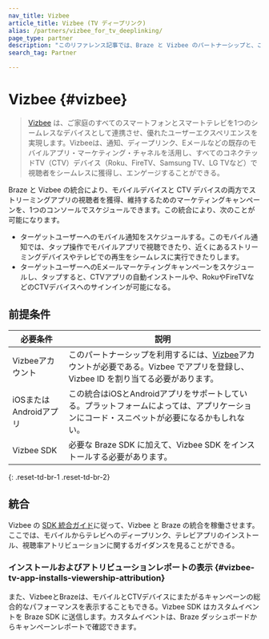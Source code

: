 ```yaml
---
nav_title: Vizbee
article_title: Vizbee (TV ディープリンク)
alias: /partners/vizbee_for_tv_deeplinking/
page_type: partner
description: "このリファレンス記事では、Braze と Vizbee のパートナーシップと、これを利用して TV ディープリンクをサポートする方法について説明します。"
search_tag: Partner

---
```

# Vizbee {#vizbee}

> [Vizbee][1] は、ご家庭のすべてのスマートフォンとスマートテレビを1つのシームレスなデバイスとして連携させ、優れたユーザーエクスペリエンスを実現します。Vizbeeは、通知、ディープリンク、Eメールなどの既存のモバイルアプリ・マーケティング・チャネルを活用し、すべてのコネクテッドTV（CTV）デバイス（Roku、FireTV、Samsung TV、LG TVなど）で視聴者をシームレスに獲得し、エンゲージすることができる。

Braze と Vizbee の統合により、モバイルデバイスと CTV デバイスの両方でストリーミングアプリの視聴者を獲得、維持するためのマーケティングキャンペーンを、1つのコンソールでスケジュールできます。この統合により、次のことが可能になります。
- ターゲットユーザーへのモバイル通知をスケジュールする。このモバイル通知では、タップ操作でモバイルアプリで視聴できたり、近くにあるストリーミングデバイスやテレビでの再生をシームレスに実行できたりします。
- ターゲットユーザーへのEメールマーケティングキャンペーンをスケジュールし、タップすると、CTVアプリの自動インストールや、RokuやFireTVなどのCTVデバイスへのサインインが可能になる。

## 前提条件

| 必要条件 | 説明 |
|---|---|
| Vizbeeアカウント | このパートナーシップを利用するには、[Vizbee][1]アカウントが必要である。Vizbee でアプリを登録し、Vizbee ID を割り当てる必要があります。 |
| iOSまたはAndroidアプリ | この統合はiOSとAndroidアプリをサポートしている。プラットフォームによっては、アプリケーションにコード・スニペットが必要になるかもしれない。 |
| Vizbee SDK | 必要な Braze SDK に加えて、Vizbee SDK をインストールする必要があります。 |
{: .reset-td-br-1 .reset-td-br-2}

## 統合

Vizbee の [SDK 統合ガイド][2]に従って、Vizbee と Braze の統合を稼働させます。ここでは、モバイルからテレビへのディープリンク、テレビアプリのインストール、視聴率アトリビューションに関するガイダンスを見ることができる。 

### インストールおよびアトリビューションレポートの表示 {#vizbee-tv-app-installs-viewership-attribution}

また、VizbeeとBrazeは、モバイルとCTVデバイスにまたがるキャンペーンの総合的なパフォーマンスを表示することもできる。Vizbee SDK はカスタムイベントを Braze SDK に送信します。カスタムイベントは、Braze ダッシュボードからキャンペーンレポートで確認できます。

[1]: https://vizbee.tv/
[2]: https://console.vizbee.tv/app/vzb1765003429/develop/guides/ios-continuity
